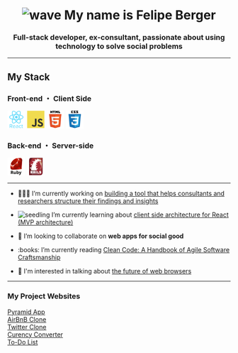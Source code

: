 <div align="center">
  <h1>
    <img class="emoji" alt="wave" src="https://github.githubassets.com/images/icons/emoji/unicode/1f44b.png" width="30" height="30">
    My name is Felipe Berger
  </h1>
</div>

<h3 align="center">Full-stack developer, ex-consultant, passionate about using technology to solve social problems</h3>
<hr>
<div>
  <h2>My Stack</h2>
  <h3>Front-end ・ Client Side</h3>
  <img src="https://raw.githubusercontent.com/devicons/devicon/master/icons/react/react-original-wordmark.svg" alt="react" style="max-width:100%;" width="40" height="40">
  <img src="https://raw.githubusercontent.com/devicons/devicon/master/icons/javascript/javascript-original.svg" alt="javascript" style="max-width:100%;" width="40" height="40">
  <img src="https://raw.githubusercontent.com/devicons/devicon/master/icons/html5/html5-original-wordmark.svg" alt="html5" style="max-width:100%;" width="40" height="40">
  <img src="https://raw.githubusercontent.com/devicons/devicon/master/icons/css3/css3-original-wordmark.svg" alt="css3" style="max-width:100%;" width="40" height="40">
  <h3>Back-end ・ Server-side</h3>
  <img src="https://raw.githubusercontent.com/devicons/devicon/master/icons/ruby/ruby-original-wordmark.svg" alt="ruby" style="max-width:100%;" width="40" height="40">
  <img src="https://raw.githubusercontent.com/devicons/devicon/master/icons/rails/rails-original-wordmark.svg" alt="rails" style="max-width:100%;" width="40" height="40">
</div>
  
<hr>
<div>
  <ul>
    <li>
      <p>
      👨🏻‍💻 I’m currently working on <a href="https://pyramid-application.herokuapp.com/" target="_blank" rel="noreferrer noopener"> building a tool that helps consultants and researchers structure their findings and insights</a>
      </p>
    </li>
    <li>
      <p>
      <img class="emoji" alt="seedling" src="https://github.githubassets.com/images/icons/emoji/unicode/1f331.png" width="20" height="20"> 
        I’m currently learning about <a href="https://khalilstemmler.com/articles/client-side-architecture/architecture/" target="_blank" rel="noreferrer noopener">client side architecture for React (MVP architecture)</a>
      </p>
    </li>
    <li>
      <p>
        👯 I’m looking to collaborate on <strong>web apps for social good</strong>
      </p>
    </li>
    <li>
      <p>
        :books: I’m currently reading <a href="https://enos.itcollege.ee/~jpoial/oop/naited/Clean%20Code.pdf" target="_blank" rel="noreferrer noopener">Clean Code: A Handbook of Agile Software Craftsmanship</a>
      </p>
    </li>
    <li>
      <p>
       💬 I'm interested in talking about <a href="https://www.protocol.com/browser-company" target="_blank" rel="noreferrer noopener">the future of web browsers</a>
      </p>
    </li>
  </ul>
</div>

<hr>
<div>
  <h3>My Project Websites</h3>
  <div><a href="https://pyramid-application.herokuapp.com/" target="_blank" rel="noreferrer noopener">Pyramid App</a></div>
  <div><a href="https://bnbcloned.herokuapp.com/" target="_blank" rel="noreferrer noopener">AirBnB Clone</a></div>
  <div><a href="https://twitts-and-clones.herokuapp.com/" target="_blank" rel="noreferrer noopener">Twitter Clone</a></div>
  <div><a href="https://currency-xchange.herokuapp.com/" target="_blank" rel="noreferrer noopener">Curency Converter</a></div>
  <div><a href="https://full-stack-todo-listicle.herokuapp.com/" target="_blank" rel="noreferrer noopener">To-Do List</a></div>
</div>
<!--
**felipeberger/felipeberger** is a ✨ _special_ ✨ repository because its `README.md` (this file) appears on your GitHub profile.

Here are some ideas to get you started:

- 🔭 I’m currently working on ...
- 🌱 I’m currently learning ...
- 👯 I’m looking to collaborate on ...
- 🤔 I’m looking for help with ...
- 💬 Ask me about ...
- 📫 How to reach me: ...
- 😄 Pronouns: ...
- ⚡ Fun fact: ...
-->
